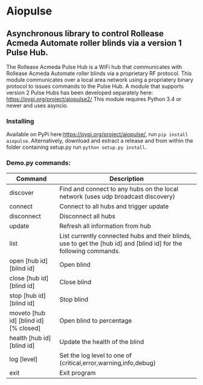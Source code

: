 # Aiopulse

## Asynchronous library to control Rollease Acmeda Automate roller blinds via a version 1 Pulse Hub.

The Rollease Acmeda Pulse Hub is a WiFi hub that communicates with Rollease Acmeda Automate roller blinds via a proprietary RF protocol.
This module communicates over a local area network using a propriatery binary protocol to issues commands to the Pulse Hub.
A module that supports version 2 Pulse Hubs has been developed separately here: https://pypi.org/project/aiopulse2/
This module requires Python 3.4 or newer and uses asyncio.

### Installing

Available on PyPi here:https://pypi.org/project/aiopulse/, run `pip install aiopulse`.
Alternatively, download and extract a release and from within the folder containing setup.py run `python setup.py install`.

### Demo.py commands:

| Command                               | Description                                                                                                        |
| ------------------------------------- | ------------------------------------------------------------------------------------------------------------------ |
| discover                              | Find and connect to any hubs on the local network (uses udp broadcast discovery)                                   |
| connect                               | Connect to all hubs and trigger update                                                                             |
| disconnect                            | Disconnect all hubs                                                                                                |
| update                                | Refresh all information from hub                                                                                   |
| list                                  | List currently connected hubs and their blinds, use to get the [hub id] and [blind id] for the following commands. |
| open [hub id] [blind id]              | Open blind                                                                                                         |
| close [hub id] [blind id]             | Close blind                                                                                                        |
| stop [hub id] [blind id]              | Stop blind                                                                                                         |
| moveto [hub id] [blind id] [% closed] | Open blind to percentage                                                                                           |
| health [hub id] [blind id]            | Update the health of the blind                                                                                     |
| log [level]                           | Set the log level to one of (critical,error,warning,info,debug)                                                    |
| exit                                  | Exit program                                                                                                       |
